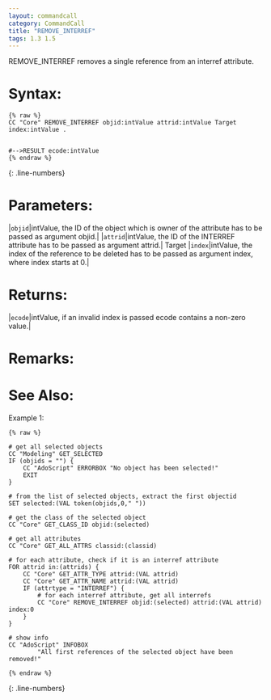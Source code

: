 ```yaml
---
layout: commandcall
category: CommandCall
title: "REMOVE_INTERREF"
tags: 1.3 1.5
---
```


REMOVE_INTERREF removes a single reference from an interref attribute.

# Syntax:  

```adoscript
{% raw %}
CC "Core" REMOVE_INTERREF objid:intValue attrid:intValue Target index:intValue .


#-->RESULT ecode:intValue
{% endraw %}
```
{: .line-numbers}

# Parameters:  

|`objid`|intValue, the ID of the object which is owner of the attribute has to be passed as argument objid.|
|`attrid`|intValue, the ID of the INTERREF attribute has to be passed as argument attrid.|
Target
|`index`|intValue, the index of the reference to be deleted has to be passed as argument index, where index starts at 0.|

# Returns:  

|`ecode`|intValue, if an invalid index is passed ecode contains a non-zero value.|

# Remarks:




# See Also:  



Example 1:

```adoscript
{% raw %}

# get all selected objects
CC "Modeling" GET_SELECTED
IF (objids = "") {
    CC "AdoScript" ERRORBOX "No object has been selected!"
    EXIT
}

# from the list of selected objects, extract the first objectid
SET selected:(VAL token(objids,0," "))

# get the class of the selected object
CC "Core" GET_CLASS_ID objid:(selected)

# get all attributes
CC "Core" GET_ALL_ATTRS classid:(classid)

# for each attribute, check if it is an interref attribute
FOR attrid in:(attrids) {
    CC "Core" GET_ATTR_TYPE attrid:(VAL attrid)
    CC "Core" GET_ATTR_NAME attrid:(VAL attrid)
    IF (attrtype = "INTERREF") {
        # for each interref attribute, get all interrefs
        CC "Core" REMOVE_INTERREF objid:(selected) attrid:(VAL attrid) index:0
    }
}

# show info
CC "AdoScript" INFOBOX
        "All first references of the selected object have been removed!"

{% endraw %}
```
{: .line-numbers}

